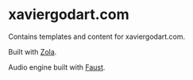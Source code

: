 # xaviergodart.com

Contains templates and content for xaviergodart.com.

Built with [Zola](https://www.getzola.org/).

Audio engine built with [Faust](https://faust.grame.fr/).